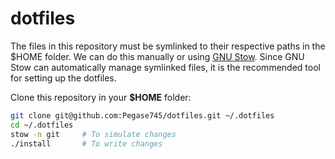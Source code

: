 # dotfiles

The files in this repository must be symlinked to their respective paths in the
$HOME folder. We can do this manually or using [GNU Stow](https://www.gnu.org/software/stow/).
Since GNU Stow can automatically manage symlinked files, it is the recommended
tool for setting up the dotfiles.

Clone this repository in your **$HOME** folder:

```sh
git clone git@github.com:Pegase745/dotfiles.git ~/.dotfiles
cd ~/.dotfiles
stow -n git		# To simulate changes
./install 		# To write changes
```
